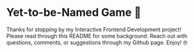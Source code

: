 # **Yet-to-be-Named Game 🎯** 
Thanks for stopping by my Interactive Frontend Development project! Please read through this README for some background. Reach out with questions, comments, or suggestions through my Github page. Enjoy! 🤓 